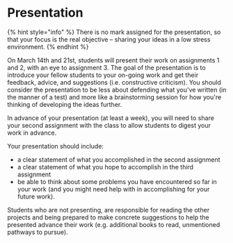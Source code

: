 # Presentation

{% hint style="info" %}
There is no mark assigned for the presentation, so that your focus is the real objective – sharing your ideas in a low stress environment.
{% endhint %}

On March 14th and 21st, students will present their work on assignments 1 and 2, with an eye to assignment 3. The goal of the presentation is to introduce your fellow students to your on-going work and get their feedback, advice, and suggestions (i.e. constructive criticism). You should consider the presentation to be less about defending what you've written (in the manner of a test) and more like a brainstorming session for how you're thinking of developing the ideas further.&#x20;

In advance of your presentation (at least a week), you will need to share your second assignment with the class to allow students to digest your work in advance.&#x20;

Your presentation should include:

* a clear statement of what you accomplished in the second assignment&#x20;
* a clear statement of what you hope to accomplish in the third assignment
* be able to think about some problems you have encountered so far in your work (and you might need help with in accomplishing for your future work).&#x20;

Students who are not presenting, are responsible for reading the other projects and being prepared to make concrete suggestions to help the presented advance their work (e.g. additional books to read, unmentioned pathways to pursue).
